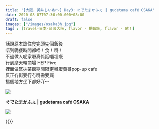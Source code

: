 ```yaml
---
title: '[大阪，美味しいね～] Day3：ぐでたまかふぇ | gudetama café OSAKA'
date: 2020-08-07T07:30:00.000+08:00
draft: false
images: ["/images/osaka3h.jpg"]
tags : [travel-日本-奈良大阪, flavor - 螞蟻族, flavor - 飲！]
---
```

  
話說原本諗住食完頭先個飯後  
唔到晚餐時間都唔！食！嘢！  
不過做人呢家嘢真係話唔埋嘅  
行到摩天輪商場 HEP Five  
裡面做緊抹茶館期間限定嘅蛋黃哥pop-up cafe  
反正冇街要行冇嘢需要買  
搵個地方坐下都好吖～  

![](/images/osaka3h1.jpg)

**ぐでたまかふぇ | gudetama café OSAKA**

![](/images/osaka3h2.jpg)


  
  
  
{{<osaka>}}

